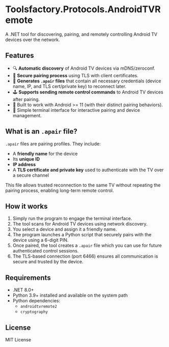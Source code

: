 # Toolsfactory.Protocols.AndroidTVRemote

A .NET tool for discovering, pairing, and remotely controlling Android TV devices over the network.

## Features

- 🔍 **Automatic discovery** of Android TV devices via mDNS/zeroconf.
- 🔐 **Secure pairing process** using TLS with client certificates.
- 📄 **Generates `.apair` files** that contain all necessary credentials (device name, IP, and TLS cert/private key) to reconnect later.
- 🕹️ **Supports sending remote control commands** to Android TV devices after pairing.
- 🧠 Built to work with Android >= 11 (with their distinct pairing behaviors).
- 💬 Simple terminal interface for interactive pairing and device management.

## What is an `.apair` file?

`.apair` files are pairing profiles. They include:
- A **friendly name** for the device
- Its **unique ID**
- **IP address**
- A **TLS certificate and private key** used to authenticate with the TV over a secure channel

This file allows trusted reconnection to the same TV without repeating the pairing process, enabling long-term remote control.

## How it works

1. Simply run the program to engage the terminal interface.
2. The tool scans for Android TV devices using network discovery.
3. You select a device and assign it a friendly name.
4. The program launches a Python script that securely pairs with the device using a 6-digit PIN.
5. Once paired, the tool creates a `.apair` file which you can use for future authenticated control sessions.
6. The TLS-based connection (port 6466) ensures all communication is secure and trusted by the device.

## Requirements

- .NET 8.0+
- Python 3.9+ installed and available on the system path
- Python dependencies:
    - `androidtvremote2`
    - `cryptography`

## License

MIT License

